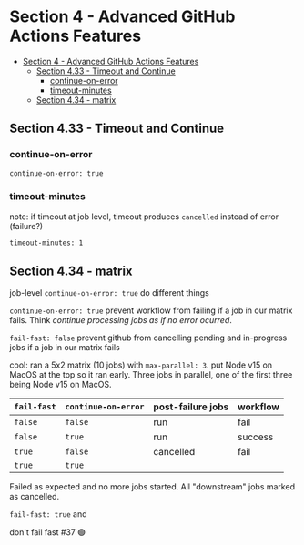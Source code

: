 # Section 4 - Advanced GitHub Actions Features

<!-- markdownlint-disable MD007 -->
<!--ts-->
* [Section 4 - Advanced GitHub Actions Features](#section-4---advanced-github-actions-features)
   * [Section 4.33 - Timeout and Continue](#section-433---timeout-and-continue)
      * [continue-on-error](#continue-on-error)
      * [timeout-minutes](#timeout-minutes)
   * [Section 4.34 - matrix](#section-434---matrix)
<!--te-->
<!-- markdownlint-enable MD007 -->

## Section 4.33 - Timeout and Continue

### continue-on-error

```bash
continue-on-error: true
```

### timeout-minutes

note: if timeout at job level, timeout produces `cancelled` instead of error (failure?)

```bash
timeout-minutes: 1
```

## Section 4.34 - matrix

job-level `continue-on-error: true` do different things

`continue-on-error: true` prevent workflow from failing if a job in our matrix fails.  Think _continue processing jobs as if no error ocurred_.

`fail-fast: false` prevent github from cancelling pending and in-progress jobs if a job in our matrix fails

cool: ran a 5x2 matrix (10 jobs) with  `max-parallel: 3`.  put Node v15 on MacOS at the top so it ran early.  Three jobs in parallel, one of the first three being Node v15 on MacOS.  


| `fail-fast` | `continue-on-error` | post-failure jobs | workflow |
|-------------|---------------------|-------------------|----------|
| `false`     |    `false`          | run               | fail     |
| `false`     |    `true`           | run               | success  |
| `true`      |    `false`          | cancelled         | fail     |
| `true`      |    `true`           |                             |                        |


Failed as expected and no more jobs started.  All "downstream" jobs marked as cancelled.

`fail-fast: true` and

don't fail fast #37
🟢